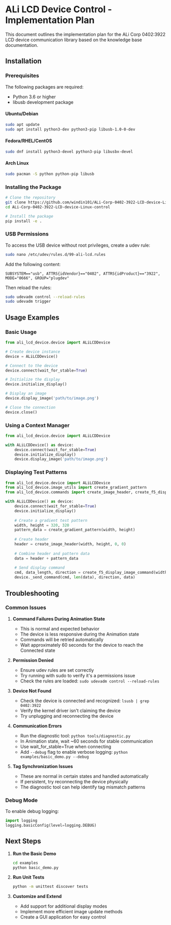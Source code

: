 # ALi LCD Device Control - Implementation Plan

This document outlines the implementation plan for the ALi Corp 0402:3922 LCD device communication library based on the knowledge base documentation.

## Installation

### Prerequisites

The following packages are required:

- Python 3.6 or higher
- libusb development package

#### Ubuntu/Debian

```bash
sudo apt update
sudo apt install python3-dev python3-pip libusb-1.0-0-dev
```

#### Fedora/RHEL/CentOS

```bash
sudo dnf install python3-devel python3-pip libusbx-devel
```

#### Arch Linux

```bash
sudo pacman -S python python-pip libusb
```

### Installing the Package

```bash
# Clone the repository
git clone https://github.com/windin101/ALi-Corp-0402-3922-LCD-device-Linux-control.git
cd ALi-Corp-0402-3922-LCD-device-Linux-control

# Install the package
pip install -e .
```

### USB Permissions

To access the USB device without root privileges, create a udev rule:

```bash
sudo nano /etc/udev/rules.d/99-ali-lcd.rules
```

Add the following content:

```
SUBSYSTEM=="usb", ATTRS{idVendor}=="0402", ATTRS{idProduct}=="3922", MODE="0666", GROUP="plugdev"
```

Then reload the rules:

```bash
sudo udevadm control --reload-rules
sudo udevadm trigger
```

## Usage Examples

### Basic Usage

```python
from ali_lcd_device.device import ALiLCDDevice

# Create device instance
device = ALiLCDDevice()

# Connect to the device
device.connect(wait_for_stable=True)

# Initialize the display
device.initialize_display()

# Display an image
device.display_image('path/to/image.png')

# Close the connection
device.close()
```

### Using a Context Manager

```python
from ali_lcd_device.device import ALiLCDDevice

with ALiLCDDevice() as device:
    device.connect(wait_for_stable=True)
    device.initialize_display()
    device.display_image('path/to/image.png')
```

### Displaying Test Patterns

```python
from ali_lcd_device.device import ALiLCDDevice
from ali_lcd_device.image_utils import create_gradient_pattern
from ali_lcd_device.commands import create_image_header, create_f5_display_image_command

with ALiLCDDevice() as device:
    device.connect(wait_for_stable=True)
    device.initialize_display()
    
    # Create a gradient test pattern
    width, height = 320, 320
    pattern_data = create_gradient_pattern(width, height)
    
    # Create header
    header = create_image_header(width, height, 0, 0)
    
    # Combine header and pattern data
    data = header + pattern_data
    
    # Send display command
    cmd, data_length, direction = create_f5_display_image_command(width, height, 0, 0)
    device._send_command(cmd, len(data), direction, data)
```

## Troubleshooting

### Common Issues

1. **Command Failures During Animation State**
   - This is normal and expected behavior
   - The device is less responsive during the Animation state
   - Commands will be retried automatically
   - Wait approximately 60 seconds for the device to reach the Connected state

2. **Permission Denied**
   - Ensure udev rules are set correctly
   - Try running with sudo to verify it's a permissions issue
   - Check the rules are loaded: `sudo udevadm control --reload-rules`

3. **Device Not Found**
   - Check the device is connected and recognized: `lsusb | grep 0402:3922`
   - Verify the kernel driver isn't claiming the device
   - Try unplugging and reconnecting the device

4. **Communication Errors**
   - Run the diagnostic tool: `python tools/diagnostic.py`
   - In Animation state, wait ~60 seconds for stable communication
   - Use wait_for_stable=True when connecting
   - Add `--debug` flag to enable verbose logging: `python examples/basic_demo.py --debug`

5. **Tag Synchronization Issues**
   - These are normal in certain states and handled automatically
   - If persistent, try reconnecting the device physically
   - The diagnostic tool can help identify tag mismatch patterns

### Debug Mode

To enable debug logging:

```python
import logging
logging.basicConfig(level=logging.DEBUG)
```

## Next Steps

1. **Run the Basic Demo**
   ```bash
   cd examples
   python basic_demo.py
   ```

2. **Run Unit Tests**
   ```bash
   python -m unittest discover tests
   ```

3. **Customize and Extend**
   - Add support for additional display modes
   - Implement more efficient image update methods
   - Create a GUI application for easy control
